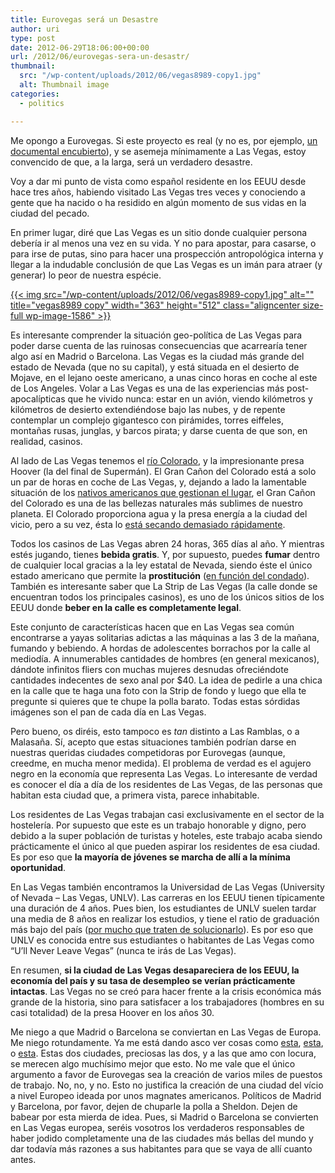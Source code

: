 ```yaml
---
title: Eurovegas será un Desastre
author: uri
type: post
date: 2012-06-29T18:06:00+00:00
url: /2012/06/eurovegas-sera-un-desastr/
thumbnail:
  src: "/wp-content/uploads/2012/06/vegas8989-copy1.jpg"
  alt: Thumbnail image
categories:
  - politics

---
```

Me opongo a Eurovegas. Si este proyecto es real (y no es, por ejemplo, [un documental encubierto][1]), y se asemeja mínimamente a Las Vegas, estoy convencido de que, a la larga, será un verdadero desastre.

Voy a dar mi punto de vista como español residente en los EEUU desde hace tres años, habiendo visitado Las Vegas tres veces y conociendo a gente que ha nacido o ha residido en algún momento de sus vidas en la ciudad del pecado.

En primer lugar, diré que Las Vegas es un sitio donde cualquier persona debería ir al menos una vez en su vida. Y no para apostar, para casarse, o para irse de putas, sino para hacer una prospección antropológica interna y llegar a la indudable conclusión de que Las Vegas es un imán para atraer (y generar) lo peor de nuestra espécie.

[{{< img src="/wp-content/uploads/2012/06/vegas8989-copy1.jpg" alt="" title="vegas8989 copy" width="363" height="512" class="aligncenter size-full wp-image-1586" >}}][2]

Es interesante comprender la situación geo-política de Las Vegas para poder darse cuenta de las ruinosas consecuencias que acarrearía tener algo así en Madrid o Barcelona. Las Vegas es la ciudad más grande del estado de Nevada (que no su capital), y está situada en el desierto de Mojave, en el lejano oeste americano, a unas cinco horas en coche al este de Los Angeles. Volar a Las Vegas es una de las experiencias más post-apocalípticas que he vivido nunca: estar en un avión, viendo kilómetros y kilómetros de desierto extendiéndose bajo las nubes, y de repente contemplar un complejo gigantesco con pirámides, torres eiffeles, montañas rusas, junglas, y barcos pirata; y darse cuenta de que son, en realidad, casinos. 

Al lado de Las Vegas tenemos el [río Colorado][3], y la impresionante presa Hoover (la del final de Supermán). El Gran Cañon del Colorado está a solo un par de horas en coche de Las Vegas, y, dejando a lado la lamentable situación de los [nativos americanos que gestionan el lugar][4], el Gran Cañon del Colorado es una de las bellezas naturales más sublimes de nuestro planeta. El Colorado proporciona agua y la presa energía a la ciudad del vicio, pero a su vez, ésta lo [está secando demasiado rápidamente][5].

Todos los casinos de Las Vegas abren 24 horas, 365 días al año. Y mientras estés jugando, tienes **bebida gratis**. Y, por supuesto, puedes **fumar** dentro de cualquier local gracias a la ley estatal de Nevada, siendo éste el único estado americano que permite la **prostitución** ([en función del condado][6]). También es interesante saber que La Strip de Las Vegas (la calle donde se encuentran todos los principales casinos), es uno de los únicos sitios de los EEUU donde **beber en la calle es completamente legal**.

Este conjunto de características hacen que en Las Vegas sea común encontrarse a yayas solitarias adictas a las máquinas a las 3 de la mañana, fumando y bebiendo. A hordas de adolescentes borrachos por la calle al mediodía. A innumerables cantidades de hombres (en general mexicanos), dándote infinitos fliers con muchas mujeres desnudas ofreciéndote cantidades indecentes de sexo anal por $40. La idea de pedirle a una chica en la calle que te haga una foto con la Strip de fondo y luego que ella te pregunte si quieres que te chupe la polla barato. Todas estas sórdidas imágenes son el pan de cada día en Las Vegas.

Pero bueno, os diréis, esto tampoco es _tan_ distinto a Las Ramblas, o a Malasaña. Sí, acepto que estas situaciones también podrían darse en nuestras queridas ciudades competidoras por Eurovegas (aunque, creedme, en mucha menor medida). El problema de verdad es el agujero negro en la economía que representa Las Vegas. Lo interesante de verdad es conocer el día a día de los residentes de Las Vegas, de las personas que habitan esta ciudad que, a primera vista, parece inhabitable.

Los residentes de Las Vegas trabajan casi exclusivamente en el sector de la hostelería. Por supuesto que este es un trabajo honorable y digno, pero debido a la super población de turistas y hoteles, este trabajo acaba siendo prácticamente el único al que pueden aspirar los residentes de esa ciudad. Es por eso que **la mayoría de jóvenes se marcha de allí a la mínima oportunidad**.

En Las Vegas también encontramos la Universidad de Las Vegas (University of Nevada &#8211; Las Vegas, UNLV). Las carreras en los EEUU tienen típicamente una duración de 4 años. Pues bien, los estudiantes de UNLV suelen tardar una media de 8 años en realizar los estudios, y tiene el ratio de graduación más bajo del país ([por mucho que traten de solucionarlo][7]). Es por eso que UNLV es conocida entre sus estudiantes o habitantes de Las Vegas como &#8220;U&#8217;ll Never Leave Vegas&#8221; (nunca te irás de Las Vegas).

En resumen, **si la ciudad de Las Vegas desapareciera de los EEUU, la economía del país y su tasa de desempleo se verían prácticamente intactas**. Las Vegas no se creó para hacer frente a la crisis económica más grande de la historia, sino para satisfacer a los trabajadores (hombres en su casi totalidad) de la presa Hoover en los años 30.

Me niego a que Madrid o Barcelona se conviertan en Las Vegas de Europa. Me niego rotundamente. Ya me está dando asco ver cosas como [esta][8], [esta][9], o [esta][10]. Estas dos ciudades, preciosas las dos, y a las que amo con locura, se merecen algo muchísimo mejor que esto. No me vale que el único argumento a favor de Eurovegas sea la creación de varios miles de puestos de trabajo. No, no, y no. Esto no justifica la creación de una ciudad del vício a nivel Europeo ideada por unos magnates americanos. Políticos de Madrid y Barcelona, por favor, dejen de chuparle la polla a Sheldon. Dejen de babear por esta mierda de idea. Pues, si Madrid o Barcelona se convierten en Las Vegas europea, seréis vosotros los verdaderos responsables de haber jodido completamente una de las ciudades más bellas del mundo y dar todavía más razones a sus habitantes para que se vaya de allí cuanto antes.

 [1]: https://www.elperiodico.com/es/noticias/opinion/resacon-eurovegas-pelicula-1992381
 [2]: /wp-content/uploads/2012/06/vegas8989-copy1.jpg
 [3]: https://es.wikipedia.org/wiki/R%C3%ADo_Colorado
 [4]: https://www.havasupai-nsn.gov/
 [5]: https://www.smithsonianmag.com/science-nature/The-Colorado-River-Runs-Dry.html
 [6]: https://en.wikipedia.org/wiki/Prostitution_in_Nevada
 [7]: https://www.lasvegassun.com/news/2005/jan/28/unlv-tries-to-deal-with-low-graduation-rates/
 [8]: https://www.20minutos.es/noticia/1522779/0/aguirre/eurovegas/fumar/
 [9]: https://ccaa.elpais.com/ccaa/2012/02/21/catalunya/1329859776_018269.html
 [10]: https://euro-vegas.cat/